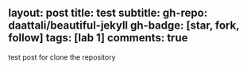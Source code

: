 layout: post
title: test
subtitle:
gh-repo: daattali/beautiful-jekyll
gh-badge: [star, fork, follow]
tags: [lab 1]
comments: true
---

test post for clone the repository
